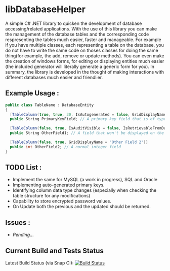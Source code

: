 # libDatabaseHelper
A simple C# .NET library to quicken the development of database accessing/related applications. With the use of this library you can make the management of the database tables and the corresponding code respresenting the tables much easier, faster and manageable. For example if you have multiple classes, each representing a table on the database, you do not have to write the same code on thoses classes for doing the same thing(for example, the add, remove or update methods). You can even make the creation of windows forms, for editing or displaying entities much easier (the included generator will literally generate a generic form for you). In summary, the library is developed in the thought of making interactions with different databases much easier and friendlier.

## Example Usage :
```cs
public class TableName : DatabaseEntity
{
  [TableColumn(true, true, 30, IsAutogenerated = false, GridDisplayName="Primary Key")]
  public String PrimaryKeyField; // A primary key field that is of type string(varchar) and of maximum length 30

  [TableColumn(false, true, IsAuditVisible = false, IsRetrievableFromDatabase = false)]
  public String OtherField1; // A field that won't be displayed on the audit trail will not be retrieved from the database on select query

  [TableColumn(false, true, GridDisplayName = "Other Field 2")]
  public int OtherField2; // A normal integer field
}
```

## TODO List : 
* Implement the same for MySQL (a work in progress), SQL and Oracle
* Implementing auto-generated primary keys.
* Identifying column data type changes (especially when checking the table structure for any modifications)
* Capability to store encrypted password values. 
* On Update both the previous and the updated should be returned. 

## Issues :
* *Pending...*

## Current Build and Tests Status
Latest Build Status (via Snap CI): [![Build Status](https://snap-ci.com/qJdv1q8E_fvKesyStj8nyhtXGwsk8nEbV0h_6g317Es/build_image)](https://snap-ci.com/sathukorale/libDatabaseHelper/branch/master)
